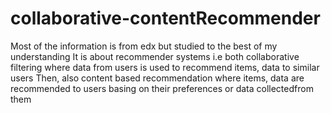 # collaborative-contentRecommender

Most of the information is from edx but studied to the best of my understanding
It is about recommender systems i.e both collaborative filtering where data from users is used to recommend items, data to similar users
Then, also content based  recommendation where items, data are recommended to users basing on their preferences or data collectedfrom them
